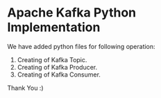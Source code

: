 # Apache Kafka Python Implementation

We have added python files for following operation:

1. Creating of Kafka Topic.
2. Creating of Kafka Producer.
3. Creating of Kafka Consumer.

Thank You :)
